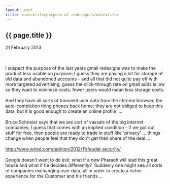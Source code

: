 ```yaml
---
layout: post
title: <notextile>purpose of redesigns</notextile>
---
```


{{ page.title }}
----------------

<p class="publish_date">
21 February 2013

</p>
<br><br>I suspect the purpose of the last years gmail redesigns was to make the product less usable on purpose;&nbsp;I guess they are paying a lot for storage of old data and abandoned accounts - and all that did not quite pay off with more targeted advertising;&nbsp;guess the click-through rate on gmail adds is low so they want to minimize costs. fewer users would mean less storage costs.<br><br>And they have all sorts of transient user data from the chrome browser, the auto-completion thing phones back home; they are not obliged to keep this data, but it is good enough to create an online profile ....<br><br>Bruce Schneier says that we are sort of vassals of the big internet companies; I guess that comes with an implied condition - if we got out stuff for free, then people are ready to trade in stuff like &#39;privacy&#39; ... things change when people feel that they don&#39;t get their share of the deal....<br><br><a class="ot-anchor" href="http://www.wired.com/opinion/2012/11/feudal-security/" rel="nofollow">http://www.wired.com/opinion/2012/11/feudal-security/</a><br><br>Google doesn&#39;t want to do evil; what if a new Pharaoh will lead this great house and what if he decides differently? &nbsp;Suddenly one might see all sorts of companies exchanging user data, all in order to create a richer experience for the Customer and his friends ...
